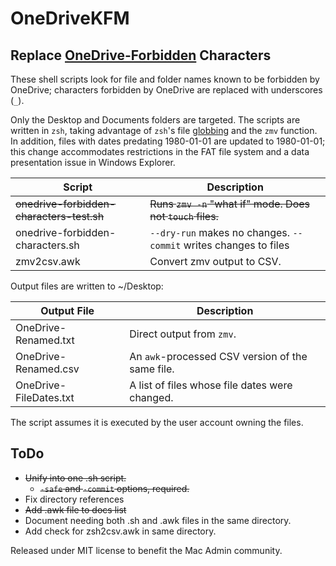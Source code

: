 # OneDriveKFM
## Replace [OneDrive-Forbidden](https://support.microsoft.com/en-us/office/restrictions-and-limitations-in-onedrive-and-sharepoint-64883a5d-228e-48f5-b3d2-eb39e07630fa) Characters

These shell scripts look for file and folder names known to be forbidden by OneDrive; characters forbidden by OneDrive are replaced with underscores (`_`). 

Only the Desktop and Documents folders are targeted.  The scripts are written in `zsh`, taking advantage of `zsh`'s file [globbing](https://en.wikipedia.org/wiki/Glob_(programming)) and the `zmv` function. In addition, files with dates predating 1980-01-01 are updated to 1980-01-01; this change accommodates restrictions in the FAT file system and a data presentation issue in Windows Explorer.

| Script | Description |
|---|---|
| ~~onedrive-forbidden-characters-test.sh~~ | ~~Runs `zmv -n` "what if" mode. Does not `touch` files.~~ |
| onedrive-forbidden-characters.sh | `--dry-run` makes no changes. `--commit` writes changes to files|
| zmv2csv.awk | Convert zmv output to CSV. |

Output files are written to ~/Desktop:

| Output File | Description |
|---|---|
| OneDrive-Renamed.txt | Direct output from `zmv`. |
| OneDrive-Renamed.csv | An `awk`-processed CSV version of the same file. |
| OneDrive-FileDates.txt | A list of files whose file dates were changed. |

The script assumes it is executed by the user account owning the files.

## ToDo
* ~~Unify into one .sh script.~~
  - ~~`-safe` and `-commit` options, required.~~
* Fix directory references
* ~~Add .awk file to docs list~~
* Document needing both .sh and .awk files in the same directory.
* Add check for zsh2csv.awk in same directory.
 

Released under MIT license to benefit the Mac Admin community.


